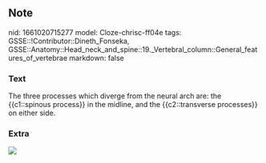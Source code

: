 ## Note
nid: 1661020715277
model: Cloze-chrisc-ff04e
tags: GSSE::!Contributor::Dineth_Fonseka, GSSE::Anatomy::Head_neck_and_spine::19._Vertebral_column::General_features_of_vertebrae
markdown: false

### Text
<div>
  The three processes which diverge from the neural arch are: the
  {{c1::spinous process}} in the midline, and the {{c2::transverse
  processes}} on either side.
</div>

### Extra
<img src="fda3c0071d07f5e523c9b54cdccc2000.jpg">
